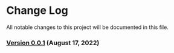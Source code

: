 # Change Log
All notable changes to this project will be documented in this file.

### [Version 0.0.1](https://github.com/CleverTap/clevertap-directcall-ios-sdk/releases/tag/0.0.1) (August 17, 2022)


